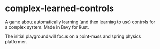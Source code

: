# complex-learned-controls
A game about automatically learning (and then learning to use) controls for a complex system. Made in Bevy for Rust.

The initial playground will focus on a point-mass and spring physics platformer.
